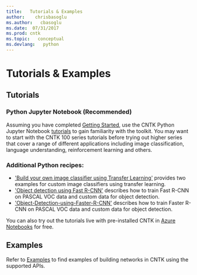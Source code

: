 ```yaml
---
title:   Tutorials & Examples
author:    chrisbasoglu
ms.author:   cbasoglu
ms.date:  07/31/2017
ms.prod: cntk
ms.topic:   conceptual
ms.devlang:   python
---
```



# Tutorials & Examples

## Tutorials

### Python Jupyter Notebook (Recommended)
Assuming you have completed [Getting Started](https://www.cntk.ai/pythondocs/gettingstarted.html), use the
CNTK Python Jupyter Notebook [tutorials](https://cntk.ai/pythondocs/tutorials.html) to gain familiarity with the toolkit. You may want to start with the CNTK 100 series tutorials before trying out higher series that cover a range of different applications including image classification, language understanding, reinforcement learning and others. 

### Additional Python recipes: 
* ['Build your own image classifier using Transfer Learning'](./Build-your-own-image-classifier-using-Transfer-Learning.md) provides two examples for custom image classifiers using transfer learning.
* ['Object detection using Fast R-CNN'](./Object-Detection-using-Fast-R-CNN.md) describes how to train Fast R-CNN on PASCAL VOC data and custom data for object detection.
* ['Object-Detection-using-Faster-R-CNN'](./Object-Detection-using-Faster-R-CNN.md) describes how to train Faster R-CNN on PASCAL VOC data and custom data for object detection.

You can also try out the tutorials live with pre-installed CNTK in [Azure Notebooks](https://notebooks.azure.com/CNTK/libraries/tutorials) for free.

## Examples
Refer to [Examples](./Examples.md) to find examples of building networks in CNTK using the supported APIs.

<!---
### BrainScript 

Assuming you have completed [Getting Started](./Tutorial/Tutorial.md), you can gain familiarity with more advanced use cases involving [image recognition](./Hands-On-Labs-Image-Recognition.md), [object detection with Fast R-CNN](./Object-Detection-using-Fast-R-CNN.md) and [language understanding / text classification](./Hands-On-Labs-Language-Understanding.md).

* [Getting Started](./Tutorial/Tutorial): Simple Logistic Regression and multi-class classification
* [Image Recognition](./Hands-On-Labs-Image-Recognition): Image recognition on CIFAR-10 with Convolutional and Residual Networks
* [Language Understanding with ATIS](./Hands-On-Labs-Language-Understanding): Slot tagging and intent classification with Recurrent Networks
* [Object Detection using Fast R-CNN](./Object-Detection-using-Fast-R-CNN): Object detection in images using the Fast R-CNN algorithm
--->
<!---
Additional Python tutorials:
* The folder [Tutorials/NumpyInterop](https://github.com/Microsoft/CNTK/tree/release/latest/Tutorials/NumpyInterop) contains a simple example of how to use numpy arrays as input for CNTK training and evaluation.
--->

<!---
# Older deprecated NDL tutorial for reference purposes only
* [Tutorial II](./Tutorial2/Tutorial2): Convolutional Networks with Batch Normalization for MNIST
--->
